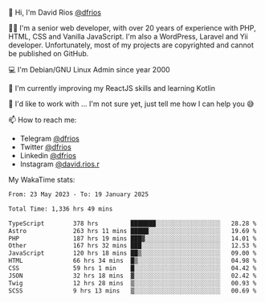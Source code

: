 👋 Hi, I'm David Rios [@dfrios](https://github.com/dfrios)

👨‍💻 I'm a senior web developer, with over 20 years of experience with PHP, HTML, CSS and Vanilla JavaScript. I'm also a WordPress, Laravel and Yii developer. Unfortunately, most of my projects are copyrighted and cannot be published on GitHub.

💻 I'm Debian/GNU Linux Admin since year 2000

🌱 I'm currently improving my ReactJS skills and learning Kotlin

💞️ I'd like to work with ... I'm not sure yet, just tell me how I can help you 😅


📫 How to reach me:
* Telegram [@dfrios](https://t.me/dfrios)
* Twitter [@dfrios](https://twitter.com/dfrios)
* Linkedin [@dfrios](https://linkedin.com/in/dfrios)
* Instagram [@david.rios.r](https://instagram.com/david.rios.r)



My WakaTime stats:
<!--START_SECTION:waka-->

```txt
From: 23 May 2023 - To: 19 January 2025

Total Time: 1,336 hrs 49 mins

TypeScript        378 hrs         ███████░░░░░░░░░░░░░░░░░░   28.28 %
Astro             263 hrs 11 mins █████░░░░░░░░░░░░░░░░░░░░   19.69 %
PHP               187 hrs 19 mins ███▓░░░░░░░░░░░░░░░░░░░░░   14.01 %
Other             167 hrs 32 mins ███░░░░░░░░░░░░░░░░░░░░░░   12.53 %
JavaScript        120 hrs 18 mins ██▒░░░░░░░░░░░░░░░░░░░░░░   09.00 %
HTML              66 hrs 34 mins  █▒░░░░░░░░░░░░░░░░░░░░░░░   04.98 %
CSS               59 hrs 1 min    █░░░░░░░░░░░░░░░░░░░░░░░░   04.42 %
JSON              32 hrs 18 mins  ▓░░░░░░░░░░░░░░░░░░░░░░░░   02.42 %
Twig              12 hrs 28 mins  ▒░░░░░░░░░░░░░░░░░░░░░░░░   00.93 %
SCSS              9 hrs 13 mins   ▒░░░░░░░░░░░░░░░░░░░░░░░░   00.69 %
```

<!--END_SECTION:waka-->
